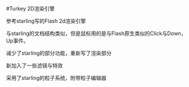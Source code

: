 #Turkey 2D渲染引擎

参考starling写的Flash 2d渲染引擎

与starling的文档结构类似，但是鼠标用的是与Flash原生类似的Click与Down，Up事件。

减少了starling的部分功能，重新写了渲染部分

新加入了一些滤镜与特效

采用了starling的粒子系统，附带粒子编辑器
